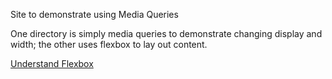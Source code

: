 Site to demonstrate using Media Queries

One directory is simply media queries to demonstrate changing display and width; the other uses flexbox to lay out content.

[Understand Flexbox](https://developer.mozilla.org/en-US/docs/Web/CSS/flex)
